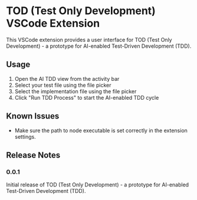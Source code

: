 # TOD (Test Only Development) VSCode Extension

This VSCode extension provides a user interface for  TOD (Test Only Development) - a prototype for AI-enabled Test-Driven Development (TDD).

## Usage

1. Open the AI TDD view from the activity bar
2. Select your test file using the file picker
3. Select the implementation file using the file picker
4. Click "Run TDD Process" to start the AI-enabled TDD cycle

## Known Issues

- Make sure the path to node executable is set correctly in the extension settings.

## Release Notes

### 0.0.1

Initial release of TOD (Test Only Development) - a prototype for AI-enabled Test-Driven Development (TDD).
